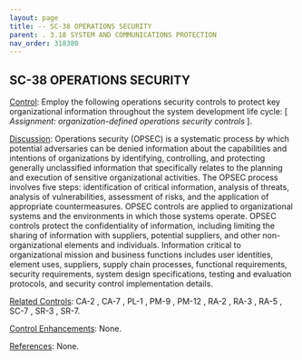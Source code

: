 ```yaml
---
layout: page
title: -- SC-38 OPERATIONS SECURITY 
parent: . 3.18 SYSTEM AND COMMUNICATIONS PROTECTION 
nav_order: 318380 
---
```


## SC-38 OPERATIONS SECURITY

<ins>Control</ins>: Employ the following operations security controls to protect key organizational information throughout the system development life cycle: [ _Assignment: organization-defined operations security controls_ ].

<ins>Discussion</ins>: Operations security (OPSEC) is a systematic process by which potential adversaries can be denied information about the capabilities and intentions of organizations by identifying, controlling, and protecting generally unclassified information that specifically relates to the planning and execution of sensitive organizational activities. The OPSEC process involves five steps: identification of critical information, analysis of threats, analysis of vulnerabilities, assessment of risks, and the application of appropriate countermeasures. OPSEC controls are applied to organizational systems and the environments in which those systems operate. OPSEC controls protect the confidentiality of information, including limiting the sharing of information with suppliers, potential suppliers, and other non-organizational elements and individuals. Information critical to organizational mission and business functions includes user identities, element uses, suppliers, supply chain processes, functional requirements, security requirements, system design specifications, testing and evaluation protocols, and security control implementation details.

<ins>Related Controls</ins>: CA-2 , CA-7 , PL-1 , PM-9 , PM-12 , RA-2 , RA-3 , RA-5 , SC-7 , SR-3 , SR-7.

<ins>Control Enhancements</ins>: None.

<ins>References</ins>: None.
